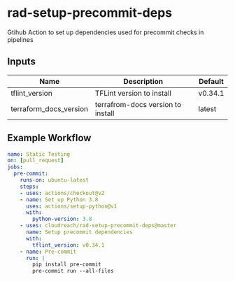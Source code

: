 # rad-setup-precommit-deps
Gtihub Action to set up dependencies used for precommit checks in pipelines

## Inputs
| Name | Description | Default |
| ---- | ----------- |---------|
| tflint_version | TFLint version to install | v0.34.1 | 
| terraform_docs_version | terrafrom-docs version to install | latest |

## Example Workflow
```yaml
name: Static Testing
on: [pull_request]
jobs:
  pre-commit:
    runs-on: ubuntu-latest
    steps:
    - uses: actions/checkout@v2
    - name: Set up Python 3.8
      uses: actions/setup-python@v1
      with:
        python-version: 3.8
    - uses: cloudreach/rad-setup-precommit-deps@master
      name: Setup precommit dependencies
      with:
        tflint_version: v0.34.1
    - name: Pre-commit
      run: |
        pip install pre-commit
        pre-commit run --all-files
```